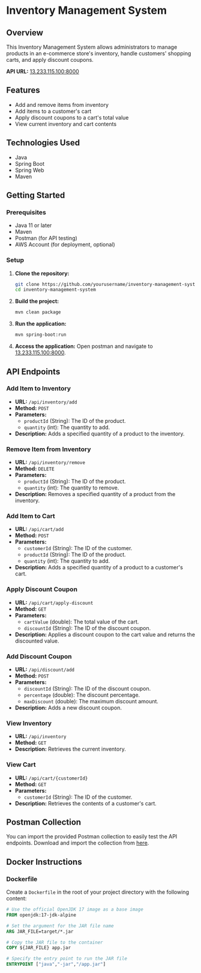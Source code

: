 # Inventory Management System

## Overview
This Inventory Management System allows administrators to manage products in an e-commerce store's inventory, handle customers' shopping carts, and apply discount coupons.

**API URL:** [13.233.115.100:8000](http://13.233.115.100:8000)

## Features
- Add and remove items from inventory
- Add items to a customer's cart
- Apply discount coupons to a cart's total value
- View current inventory and cart contents

## Technologies Used
- Java
- Spring Boot
- Spring Web
- Maven

## Getting Started

### Prerequisites
- Java 11 or later
- Maven
- Postman (for API testing)
- AWS Account (for deployment, optional)

### Setup
1. **Clone the repository:**
    ```bash
    git clone https://github.com/yourusername/inventory-management-system.git
    cd inventory-management-system
    ```

2. **Build the project:**
    ```bash
    mvn clean package
    ```

3. **Run the application:**
    ```bash
    mvn spring-boot:run
    ```

4. **Access the application:**
    Open postman and navigate to [13.233.115.100:8000](http://13.233.115.100:8000).

## API Endpoints

### Add Item to Inventory
- **URL:** `/api/inventory/add`
- **Method:** `POST`
- **Parameters:**
  - `productId` (String): The ID of the product.
  - `quantity` (int): The quantity to add.
- **Description:** Adds a specified quantity of a product to the inventory.

### Remove Item from Inventory
- **URL:** `/api/inventory/remove`
- **Method:** `DELETE`
- **Parameters:**
  - `productId` (String): The ID of the product.
  - `quantity` (int): The quantity to remove.
- **Description:** Removes a specified quantity of a product from the inventory.

### Add Item to Cart
- **URL:** `/api/cart/add`
- **Method:** `POST`
- **Parameters:**
  - `customerId` (String): The ID of the customer.
  - `productId` (String): The ID of the product.
  - `quantity` (int): The quantity to add.
- **Description:** Adds a specified quantity of a product to a customer's cart.

### Apply Discount Coupon
- **URL:** `/api/cart/apply-discount`
- **Method:** `GET`
- **Parameters:**
  - `cartValue` (double): The total value of the cart.
  - `discountId` (String): The ID of the discount coupon.
- **Description:** Applies a discount coupon to the cart value and returns the discounted value.

### Add Discount Coupon
- **URL:** `/api/discount/add`
- **Method:** `POST`
- **Parameters:**
  - `discountId` (String): The ID of the discount coupon.
  - `percentage` (double): The discount percentage.
  - `maxDiscount` (double): The maximum discount amount.
- **Description:** Adds a new discount coupon.

### View Inventory
- **URL:** `/api/inventory`
- **Method:** `GET`
- **Description:** Retrieves the current inventory.

### View Cart
- **URL:** `/api/cart/{customerId}`
- **Method:** `GET`
- **Parameters:**
  - `customerId` (String): The ID of the customer.
- **Description:** Retrieves the contents of a customer's cart.

## Postman Collection
You can import the provided Postman collection to easily test the API endpoints. Download and import the collection from [here](https://github.com/SanketDChaudhari/DevDynamicsProject/blob/main/Sanket_Chaudhari_DevDynamics.postman_collection.json).

## Docker Instructions

### Dockerfile

Create a `Dockerfile` in the root of your project directory with the following content:

```dockerfile
# Use the official OpenJDK 17 image as a base image
FROM openjdk:17-jdk-alpine

# Set the argument for the JAR file name
ARG JAR_FILE=target/*.jar

# Copy the JAR file to the container
COPY ${JAR_FILE} app.jar

# Specify the entry point to run the JAR file
ENTRYPOINT ["java","-jar","/app.jar"]
